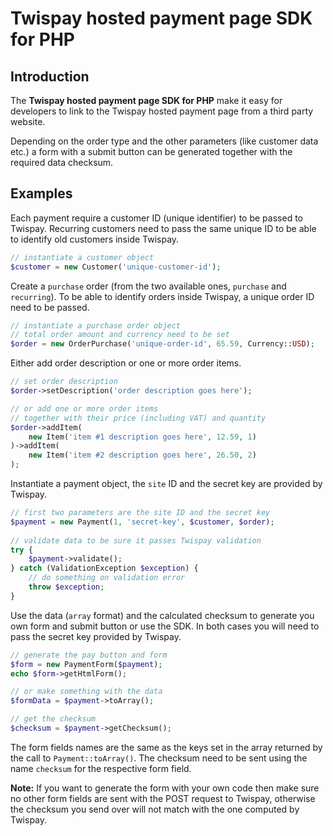 # Twispay hosted payment page SDK for PHP

## Introduction

The <b>Twispay hosted payment page SDK for PHP</b> make it easy for 
developers to link to the Twispay hosted payment page from a third party website.

Depending on the order type and the other parameters (like customer data etc.)
a form with a submit button can be generated together with the required data checksum.

## Examples

Each payment require a customer ID (unique identifier) to be passed to Twispay.
Recurring customers need to pass the same unique ID to be able to identify old customers
inside Twispay.

```php
// instantiate a customer object
$customer = new Customer('unique-customer-id');
```
Create a `purchase` order (from the two available ones, `purchase` and `recurring`).
To be able to identify orders inside Twispay, a unique order ID need to be passed.

```php
// instantiate a purchase order object
// total order amount and currency need to be set
$order = new OrderPurchase('unique-order-id', 65.59, Currency::USD);
```

Either add order description or one or more order items.

```php
// set order description
$order->setDescription('order description goes here');
```

```php
// or add one or more order items 
// together with their price (including VAT) and quantity
$order->addItem(
    new Item('item #1 description goes here', 12.59, 1)
)->addItem(
    new Item('item #2 description goes here', 26.50, 2)
);
```

Instantiate a payment object, the `site` ID and the secret key are provided by Twispay. 

```php
// first two parameters are the site ID and the secret key
$payment = new Payment(1, 'secret-key', $customer, $order);
 
// validate data to be sure it passes Twispay validation
try {
    $payment->validate();
} catch (ValidationException $exception) {
    // do something on validation error
    throw $exception;
}
```

Use the data (`array` format) and the calculated checksum to generate you own form and
submit button or use the SDK. In both cases you will need to pass
the secret key provided by Twispay.

```php
// generate the pay button and form
$form = new PaymentForm($payment);
echo $form->getHtmlForm();
```

```php
// or make something with the data
$formData = $payment->toArray();

// get the checksum
$checksum = $payment->getChecksum();
```
The form fields names are the same as the keys set in the array returned by 
the call to `Payment::toArray()`. The checksum need to be sent using the name
`checksum` for the respective form field.

<b>Note:</b> If you want to generate the form with your own code then
make sure no other form fields are sent with the POST request
to Twispay, otherwise the checksum you send over will not match with the one
computed by Twispay.
